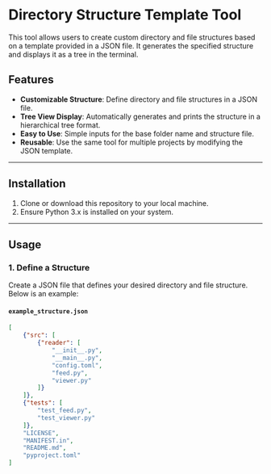# Directory Structure Template Tool

This tool allows users to create custom directory and file structures based on a template provided in a JSON file. It generates the specified structure and displays it as a tree in the terminal.

## Features

- **Customizable Structure**: Define directory and file structures in a JSON file.
- **Tree View Display**: Automatically generates and prints the structure in a hierarchical tree format.
- **Easy to Use**: Simple inputs for the base folder name and structure file.
- **Reusable**: Use the same tool for multiple projects by modifying the JSON template.

---

## Installation

1. Clone or download this repository to your local machine.
2. Ensure Python 3.x is installed on your system.

---

## Usage

### 1. Define a Structure
Create a JSON file that defines your desired directory and file structure. Below is an example:

#### `example_structure.json`
```json
[
    {"src": [
        {"reader": [
            "__init__.py",
            "__main__.py",
            "config.toml",
            "feed.py",
            "viewer.py"
        ]}
    ]},
    {"tests": [
        "test_feed.py",
        "test_viewer.py"
    ]},
    "LICENSE",
    "MANIFEST.in",
    "README.md",
    "pyproject.toml"
]
